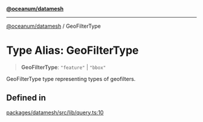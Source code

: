 [**@oceanum/datamesh**](../README.md)

***

[@oceanum/datamesh](../README.md) / GeoFilterType

# Type Alias: GeoFilterType

> **GeoFilterType**: `"feature"` \| `"bbox"`

GeoFilterType type representing types of geofilters.

## Defined in

[packages/datamesh/src/lib/query.ts:10](https://github.com/oceanum-io/oceanum-js/blob/8743de96e5f943db8ec0df1328a02f233bca002b/packages/datamesh/src/lib/query.ts#L10)
